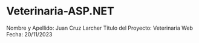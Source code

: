 # Veterinaria-ASP.NET

Nombre y Apellido: Juan Cruz Larcher
Título del Proyecto: Veterinaria Web
Fecha: 20/11/2023
